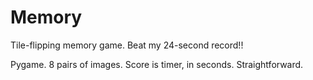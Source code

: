 # Memory
Tile-flipping memory game. Beat my 24-second record!!


Pygame. 8 pairs of images. Score is timer, in seconds. Straightforward. 

